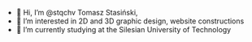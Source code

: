 - 👋 Hi, I’m @stqchv Tomasz Stasiński,
- 👀 I’m interested in 2D and 3D graphic design, website constructions
- 🌱 I’m currently studying at the Silesian University of Technology

<!---
stqchv/stqchv is a ✨ special ✨ repository because its `README.md` (this file) appears on your GitHub profile.
You can click the Preview link to take a look at your changes.
--->
